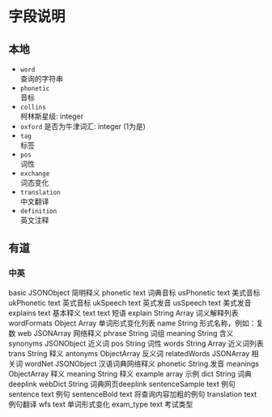 # 字段说明

## 本地
- `word`  
查询的字符串
- `phonetic`  
音标
- `collins`  
柯林斯星级: integer
- `oxford` 
是否为牛津词汇: integer (1为是)
- `tag`  
标签
- `pos`  
词性
- `exchange`  
词态变化
- `translation`  
中文翻译
- `definition`  
英文注释

## 有道
### 中英

basic	JSONObject	简明释义
phonetic	text	词典音标
usPhonetic	text	美式音标
ukPhonetic	text	英式音标
ukSpeech	text	英式发音
usSpeech	text	美式发音
explains	text	基本释义
text	text	短语
explain	String Array	词义解释列表
wordFormats	Object Array	单词形式变化列表
name	String	形式名称，例如：复数
web	JSONArray	网络释义
phrase	String	词组
meaning	String	含义
synonyms	JSONObject	近义词
pos	String	词性
words	String Array	近义词列表
trans	String	释义
antonyms	ObjectArray	反义词
relatedWords	JSONArray	相关词
wordNet	JSONObject	汉语词典网络释义
phonetic	String	发音
meanings	ObjectArray	释义
meaning	String	释义
example	array	示例
dict	String	词典deeplink
webDict	String	词典网页deeplink
sentenceSample	text	例句
sentence	text	例句
sentenceBold	text	将查询内容加粗的例句
translation	text	例句翻译
wfs	text	单词形式变化
exam_type	text	考试类型

